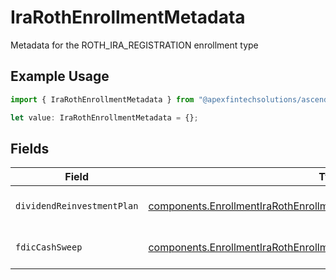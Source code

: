 # IraRothEnrollmentMetadata

Metadata for the ROTH_IRA_REGISTRATION enrollment type

## Example Usage

```typescript
import { IraRothEnrollmentMetadata } from "@apexfintechsolutions/ascend-sdk/models/components";

let value: IraRothEnrollmentMetadata = {};
```

## Fields

| Field                                                                                                                                                            | Type                                                                                                                                                             | Required                                                                                                                                                         | Description                                                                                                                                                      | Example                                                                                                                                                          |
| ---------------------------------------------------------------------------------------------------------------------------------------------------------------- | ---------------------------------------------------------------------------------------------------------------------------------------------------------------- | ---------------------------------------------------------------------------------------------------------------------------------------------------------------- | ---------------------------------------------------------------------------------------------------------------------------------------------------------------- | ---------------------------------------------------------------------------------------------------------------------------------------------------------------- |
| `dividendReinvestmentPlan`                                                                                                                                       | [components.EnrollmentIraRothEnrollmentMetadataDividendReinvestmentPlan](../../models/components/enrollmentirarothenrollmentmetadatadividendreinvestmentplan.md) | :heavy_minus_sign:                                                                                                                                               | Option to auto-enroll in Dividend Reinvestment; defaults to DIVIDEND_REINVESTMENT_ENROLL                                                                         | DIVIDEND_REINVESTMENT_ENROLL                                                                                                                                     |
| `fdicCashSweep`                                                                                                                                                  | [components.EnrollmentIraRothEnrollmentMetadataFdicCashSweep](../../models/components/enrollmentirarothenrollmentmetadatafdiccashsweep.md)                       | :heavy_minus_sign:                                                                                                                                               | Option to auto-enroll in FDIC cash sweep; defaults to FDIC_CASH_SWEEP_ENROLL                                                                                     | FDIC_CASH_SWEEP_ENROLL                                                                                                                                           |